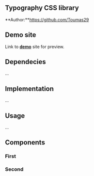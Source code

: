 ## Typography CSS library
**Author:**https://github.com/Toumas29
## Demo site
Link to **[demo](https://pslib-cz.github.io/2022l4web-css-typographic-library-Toumas29/)** site for preview.
## Dependecies
...
## Implementation
...
## Usage
...
## Components
### First
### Second
